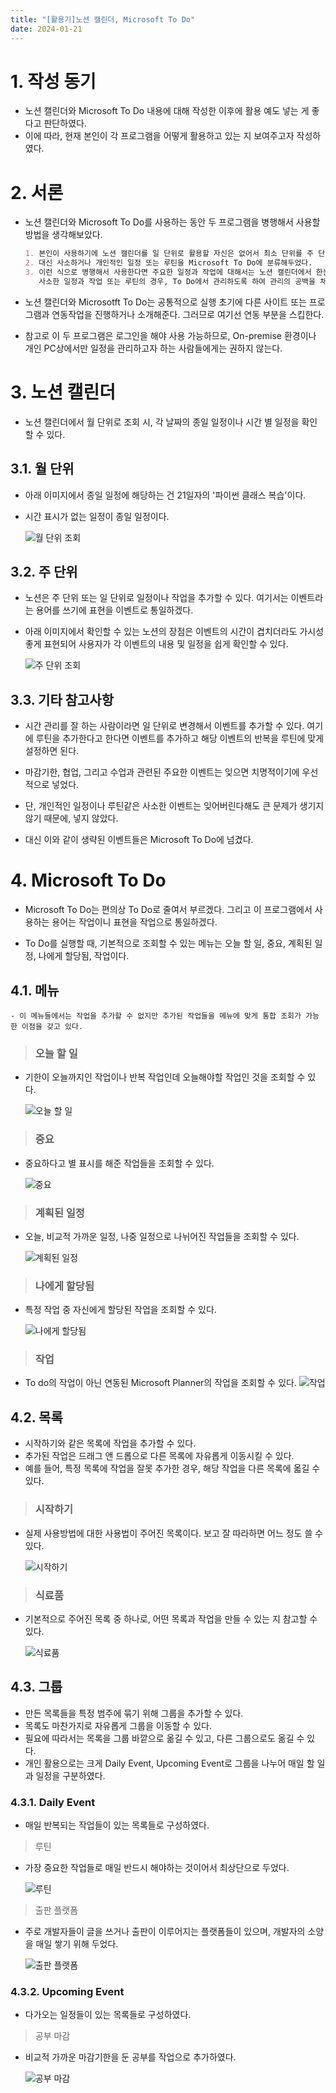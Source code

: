 ```yaml
---
title: "[활용기]노션 캘린더, Microsoft To Do"
date: 2024-01-21
---
```


# 1. 작성 동기

- 노션 캘린더와 Microsoft To Do 내용에 대해 작성한 이후에 활용 예도 넣는 게 좋다고 판단하였다.
- 이에 따라, 현재 본인이 각 프로그램을 어떻게 활용하고 있는 지 보여주고자 작성하였다.

# 2. 서론

- 노션 캘린더와 Microsoft To Do를 사용하는 동안 두 프로그램을 병행해서 사용할 방법을 생각해보았다.

    ```markdown
    1. 본인이 사용하기에 노션 캘린더를 일 단위로 활용할 자신은 없어서 최소 단위를 주 단위로 설정했다.
    2. 대신 사소하거나 개인적인 일정 또는 루틴을 Microsoft To Do에 분류해두었다.
    3. 이런 식으로 병행해서 사용한다면 주요한 일정과 작업에 대해서는 노션 캘린더에서 한눈에 확인할 수 있고,
       사소한 일정과 작업 또는 루틴의 경우, To Do에서 관리하도록 하여 관리의 공백을 채울 수 있다.
    ```

- 노션 캘린더와 Microsotft To Do는 공통적으로 실행 초기에 다른 사이트 또는 프로그램과 연동작업을 진행하거나 소개해준다. 그러므로 여기선 연동 부분을 스킵한다.

- 참고로 이 두 프로그램은 로그인을 해야 사용 가능하므로, On-premise 환경이나 개인 PC상에서만 일정을 관리하고자 하는 사람들에게는 권하지 않는다.


# 3. 노션 캘린더

- 노션 캘린더에서 월 단위로 조회 시, 각 날짜의 종일 일정이나 시간 별 일정을 확인할 수 있다.

## 3.1. 월 단위

- 아래 이미지에서 종일 일정에 해당하는 건 21일자의 '파이썬 클래스 복습'이다.
- 시간 표시가 없는 일정이 종일 일정이다.

    ![월 단위 조회](https://devshin-91.github.io/fig/hard_work/notion_cal_img/NotionCal1.JPG)

## 3.2. 주 단위

- 노션은 주 단위 또는 일 단위로 일정이나 작업을 추가할 수 있다. 여기서는 이벤트라는 용어를 쓰기에 표현을 이벤트로 통일하겠다. 
- 아래 이미지에서 확인할 수 있는 노션의 장점은 이벤트의 시간이 겹치더라도 가시성 좋게 표현되어 사용자가 각 이벤트의 내용 및 일정을 쉽게 확인할 수 있다.

    ![주 단위 조회](https://devshin-91.github.io/fig/hard_work/notion_cal_img/NotionCal2.JPG)

## 3.3. 기타 참고사항

- 시간 관리를 잘 하는 사람이라면 일 단위로 변경해서 이벤트를 추가할 수 있다. 여기에 루틴을 추가한다고 한다면 이벤트를 추가하고 해당 이벤트의 반복을 루틴에 맞게 설정하면 된다.

- 마감기한, 협업, 그리고 수업과 관련된 주요한 이벤트는 잊으면 치명적이기에 우선적으로 넣었다.
- 단, 개인적인 일정이나 루틴같은 사소한 이벤트는 잊어버린다해도 큰 문제가 생기지 않기 때문에, 넣지 않았다.
- 대신 이와 같이 생략된 이벤트들은 Microsoft To Do에 넘겼다.

# 4. Microsoft To Do

- Microsoft To Do는 편의상 To Do로 줄여서 부르겠다. 그리고 이 프로그램에서 사용하는 용어는 작업이니 표현을 작업으로 통일하겠다. 

- To Do를 실행할 때, 기본적으로 조회할 수 있는 메뉴는 오늘 할 일, 중요, 계획된 일정, 나에게 할당됨, 작업이다.

## 4.1. 메뉴

    - 이 메뉴들에서는 작업을 추가할 수 없지만 추가된 작업들을 메뉴에 맞게 통합 조회가 가능한 이점을 갖고 있다.

> ### 오늘 할 일

- 기한이 오늘까지인 작업이나 반복 작업인데 오늘해야할 작업인 것을 조회할 수 있다.

    ![오늘 할 일](https://devshin-91.github.io/fig/hard_work/to_do_img/Todo1.JPG)

> ### 중요

- 중요하다고 별 표시를 해준 작업들을 조회할 수 있다.

    ![중요](https://devshin-91.github.io/fig/hard_work/to_do_img/Todo2.JPG)

> ### 계획된 일정

- 오늘, 비교적 가까운 일정, 나중 일정으로 나뉘어진 작업들을 조회할 수 있다.

    ![계획된 일정](https://devshin-91.github.io/fig/hard_work/to_do_img/Todo3.JPG)

> ### 나에게 할당됨

- 특정 작업 중 자신에게 할당된 작업을 조회할 수 있다.

    ![나에게 할당됨](https://devshin-91.github.io/fig/hard_work/to_do_img/Todo4.JPG)

> ### 작업 

- To do의 작업이 아닌 연동된 Microsoft Planner의 작업을 조회할 수 있다.
    ![작업](https://devshin-91.github.io/fig/hard_work/to_do_img/Todo5.JPG)

## 4.2. 목록

- 시작하기와 같은 목록에 작업을 추가할 수 있다.
- 추가된 작업은 드래그 앤 드롭으로 다른 목록에 자유롭게 이동시킬 수 있다.
- 예를 들어, 특정 목록에 작업을 잘못 추가한 경우, 해당 작업을 다른 목록에 옯길 수 있다.

> ### 시작하기

- 실제 사용방법에 대한 사용법이 주어진 목록이다. 보고 잘 따라하면 어느 정도 쓸 수 있다.

    ![시작하기](https://devshin-91.github.io/fig/hard_work/to_do_img/Todo6.JPG)

> ### 식료품

- 기본적으로 주어진 목록 중 하나로, 어떤 목록과 작업을 만들 수 있는 지 참고할 수 있다.

    ![식료품](https://devshin-91.github.io/fig/hard_work/to_do_img/Todo7.JPG)

## 4.3. 그룹
- 만든 목록들을 특정 범주에 묶기 위해 그룹을 추가할 수 있다.
- 목록도 마찬가지로 자유롭게 그룹을 이동할 수 있다.
- 필요에 따라서는 목록을 그룹 바깥으로 옮길 수 있고, 다른 그룹으로도 옮길 수 있다.
- 개인 활용으로는 크게 Daily Event, Upcoming Event로 그룹을 나누어 매일 할 일과 일정을 구분하였다.

### 4.3.1. Daily Event  

- 매일 반복되는 작업들이 있는 목록들로 구성하였다.

> 루틴

- 가장 중요한 작업들로 매일 반드시 해야하는 것이어서 최상단으로 두었다.

    ![루틴](https://devshin-91.github.io/fig/hard_work/to_do_img/Todo8.JPG)

> 출판 플랫폼

- 주로 개발자들이 글을 쓰거나 출판이 이루어지는 플랫폼들이 있으며, 개발자의 소양을 매일 쌓기 위해 두었다.

    ![출판 플랫폼](https://devshin-91.github.io/fig/hard_work/to_do_img/Todo9.JPG)

### 4.3.2. Upcoming Event

- 다가오는 일정들이 있는 목록들로 구성하였다.

> 공부 마감

- 비교적 가까운 마감기한을 둔 공부를 작업으로 추가하였다.

    ![공부 마감](https://devshin-91.github.io/fig/hard_work/to_do_img/Todo10.JPG)